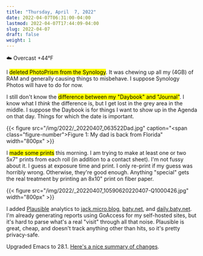 ```yaml
---
title: "Thursday, April  7, 2022"
date: 2022-04-07T06:31:00-04:00
lastmod: 2022-04-07T17:44:09-04:00
slug: 2022-04-07
draft: false
weight: 1
---
```


☁️   Overcast +44°F

I <mark>deleted PhotoPrism from the Synology</mark>. It was chewing up all my (4GB) of RAM and generally causing things to misbehave. I suppose Synology Photos will have to do for now.

I still don't know the <mark>difference between my "Daybook" and "Journal"</mark>. I know
what I _think_ the difference is, but I get lost in the grey area in the middle. I suppose the Daybook is for things I want to show up in the Agenda on that day. Things for which the date is important.

{{< figure src="/img/2022/_20220407_063522Dad.jpg" caption="<span class=\"figure-number\">Figure 1: </span>My dad is back from Florida" width="800px" >}}

I <mark>made some prints</mark> this morning. I am trying to make at least one or two 5x7" prints from each roll (in addition to a contact sheet). I'm not fussy about it. I guess at exposure time and print. I only re-print if my guess was horribly wrong. Otherwise, they're good enough. Anything "special" gets the real treatment by printing an 8x10" print on fiber paper.

{{< figure src="/img/2022/_20220407_10590620220407-Q1000426.jpg" width="800px" >}}

I added [Plausible](https://plausible.io/) analytics to [jack.micro.blog](https://jack.micro.blog), [baty.net](https://baty.net), and [daily.baty.net](https://daily.baty.net). I'm already generating reports using GoAccess for my self-hosted sites, but it's hard to parse what's a real "visit" through all that noise. Plausible is great, cheap, and doesn't track anything other than hits, so it's pretty privacy-safe.

Upgraded Emacs to 28.1. [Here's a nice summary of changes](https://www.masteringemacs.org/article/whats-new-in-emacs-28-1).

[//]: # "Exported with love from a post written in Org mode"
[//]: # "- https://github.com/kaushalmodi/ox-hugo"
